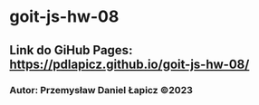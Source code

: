 # goit-js-hw-08

## Link do GiHub Pages: https://pdlapicz.github.io/goit-js-hw-08/

### Autor: Przemysław Daniel Łapicz ©2023
